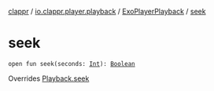 [clappr](../../index.md) / [io.clappr.player.playback](../index.md) / [ExoPlayerPlayback](index.md) / [seek](.)

# seek

`open fun seek(seconds: `[`Int`](https://kotlinlang.org/api/latest/jvm/stdlib/kotlin/-int/index.html)`): `[`Boolean`](https://kotlinlang.org/api/latest/jvm/stdlib/kotlin/-boolean/index.html)

Overrides [Playback.seek](../../io.clappr.player.components/-playback/seek.md)

